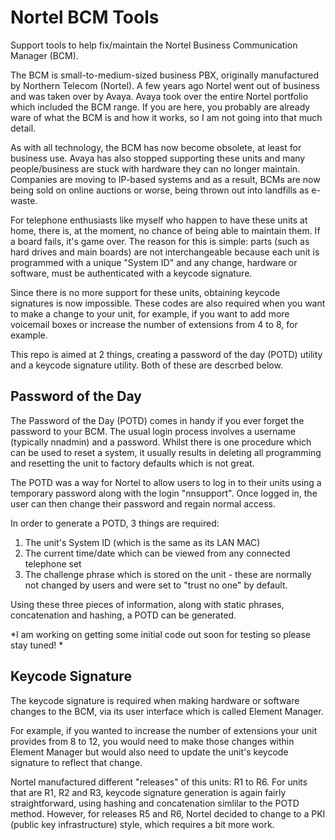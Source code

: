 # Nortel BCM Tools
Support tools to help fix/maintain the Nortel Business Communication Manager (BCM).

The BCM is small-to-medium-sized business PBX, originally manufactured by Northern Telecom (Nortel).  A few years ago Nortel went out of business and was taken over by Avaya.  Avaya took over the entire Nortel portfolio which included the BCM range.  If you are here, you probably are already ware of what the BCM is and how it works, so I am not going into that much detail.

As with all technology, the BCM has now become obsolete, at least for business use.   Avaya has also stopped supporting these units and many people/business are stuck with hardware they can no longer maintain.  Companies are moving to IP-based systems and as a result, BCMs are now being sold on online auctions or worse, being thrown out into landfills as e-waste.  

For telephone enthusiasts like myself who happen to have these units at home, there is, at the moment, no chance of being able to maintain them.  If a board fails, it's game over.   The reason for this is simple:  parts (such as hard drives and main boards) are not interchangeable because each unit is programmed with a unique "System ID" and any change, hardware or software, must be authenticated with a keycode signature.  

Since there is no more support for these units, obtaining keycode signatures is now impossible.  These codes are also required when you want to make a change to your unit, for example, if you want to add more voicemail boxes or increase the number of extensions from 4 to 8, for example.

This repo is aimed at 2 things, creating a password of the day (POTD) utility and a keycode signature utility.  Both of these are descrbed below.

## Password of the Day
The Password of the Day (POTD) comes in handy if you ever forget the password to your BCM.  The usual login process involves a username (typically nnadmin) and a password.  Whilst there is one procedure which can be used to reset a system, it usually results in deleting all programming and resetting the unit to factory defaults which is not great.

The POTD was a way for Nortel to allow users to log in to their units using a temporary password along with the login "nnsupport".  Once logged in, the user can then change their password and regain normal access.

In order to generate a POTD, 3 things are required:
1. The unit's System ID (which is the same as its LAN MAC)
2. The current time/date which can be viewed from any connected telephone set
3. The challenge phrase which is stored on the unit - these are normally not changed by users and were set to "trust no one" by default.

Using these three pieces of information, along with static phrases, concatenation and hashing, a POTD can be generated.

*I am working on getting some initial code out soon for testing so please stay tuned! * 


## Keycode Signature
The keycode signature is required when making hardware or software changes to the BCM, via its user interface which is called Element Manager.  

For example, if you wanted to increase the number of extensions your unit provides from 8 to 12, you would need to make those changes within Element Manager but would also need to update the unit's keycode signature to reflect that change.  

Nortel manufactured different "releases" of this units: R1 to R6.  For units that are R1, R2 and R3, keycode signature generation is again fairly straightforward, using hashing and concatenation simlilar to the POTD method.  However, for releases R5 and R6, Nortel decided to change to a PKI (public key infrastructure) style, which requires a bit more work.


